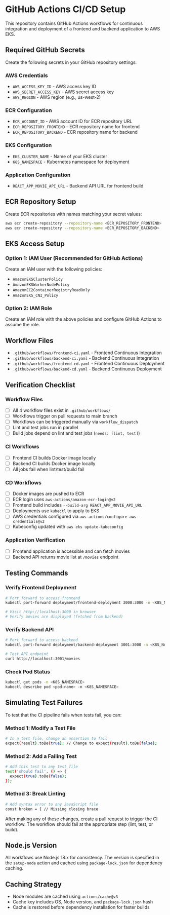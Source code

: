 # GitHub Actions CI/CD Setup

This repository contains GitHub Actions workflows for continuous integration and deployment of a frontend and backend application to AWS EKS.

## Required GitHub Secrets

Create the following secrets in your GitHub repository settings:

### AWS Credentials
- `AWS_ACCESS_KEY_ID` - AWS access key ID
- `AWS_SECRET_ACCESS_KEY` - AWS secret access key
- `AWS_REGION` - AWS region (e.g., us-west-2)

### ECR Configuration
- `ECR_ACCOUNT_ID` - AWS account ID for ECR repository URL
- `ECR_REPOSITORY_FRONTEND` - ECR repository name for frontend
- `ECR_REPOSITORY_BACKEND` - ECR repository name for backend

### EKS Configuration
- `EKS_CLUSTER_NAME` - Name of your EKS cluster
- `K8S_NAMESPACE` - Kubernetes namespace for deployment

### Application Configuration
- `REACT_APP_MOVIE_API_URL` - Backend API URL for frontend build

## ECR Repository Setup

Create ECR repositories with names matching your secret values:

```bash
aws ecr create-repository --repository-name <ECR_REPOSITORY_FRONTEND>
aws ecr create-repository --repository-name <ECR_REPOSITORY_BACKEND>
```

## EKS Access Setup

### Option 1: IAM User (Recommended for GitHub Actions)
Create an IAM user with the following policies:
- `AmazonEKSClusterPolicy`
- `AmazonEKSWorkerNodePolicy`
- `AmazonEC2ContainerRegistryReadOnly`
- `AmazonEKS_CNI_Policy`

### Option 2: IAM Role
Create an IAM role with the above policies and configure GitHub Actions to assume the role.

## Workflow Files

- `.github/workflows/frontend-ci.yaml` - Frontend Continuous Integration
- `.github/workflows/backend-ci.yaml` - Backend Continuous Integration
- `.github/workflows/frontend-cd.yaml` - Frontend Continuous Deployment
- `.github/workflows/backend-cd.yaml` - Backend Continuous Deployment

## Verification Checklist

### Workflow Files
- [ ] All 4 workflow files exist in `.github/workflows/`
- [ ] Workflows trigger on pull requests to main branch
- [ ] Workflows can be triggered manually via `workflow_dispatch`
- [ ] Lint and test jobs run in parallel
- [ ] Build jobs depend on lint and test jobs (`needs: [lint, test]`)

### CI Workflows
- [ ] Frontend CI builds Docker image locally
- [ ] Backend CI builds Docker image locally
- [ ] All jobs fail when lint/test/build fail

### CD Workflows
- [ ] Docker images are pushed to ECR
- [ ] ECR login uses `aws-actions/amazon-ecr-login@v2`
- [ ] Frontend build includes `--build-arg REACT_APP_MOVIE_API_URL`
- [ ] Deployments use `kubectl` to apply to EKS
- [ ] AWS credentials configured via `aws-actions/configure-aws-credentials@v2`
- [ ] Kubeconfig updated with `aws eks update-kubeconfig`

### Application Verification
- [ ] Frontend application is accessible and can fetch movies
- [ ] Backend API returns movie list at `/movies` endpoint

## Testing Commands

### Verify Frontend Deployment
```bash
# Port forward to access frontend
kubectl port-forward deployment/frontend-deployment 3000:3000 -n <K8S_NAMESPACE>

# Visit http://localhost:3000 in browser
# Verify movies are displayed (fetched from backend)
```

### Verify Backend API
```bash
# Port forward to access backend
kubectl port-forward deployment/backend-deployment 3001:3000 -n <K8S_NAMESPACE>

# Test API endpoint
curl http://localhost:3001/movies
```

### Check Pod Status
```bash
kubectl get pods -n <K8S_NAMESPACE>
kubectl describe pod <pod-name> -n <K8S_NAMESPACE>
```

## Simulating Test Failures

To test that the CI pipeline fails when tests fail, you can:

### Method 1: Modify a Test File
```bash
# In a test file, change an assertion to fail
expect(result).toBe(true); // Change to expect(result).toBe(false);
```

### Method 2: Add a Failing Test
```bash
# Add this test to any test file
test('should fail', () => {
  expect(true).toBe(false);
});
```

### Method 3: Break Linting
```bash
# Add syntax error to any JavaScript file
const broken = { // Missing closing brace
```

After making any of these changes, create a pull request to trigger the CI workflow. The workflow should fail at the appropriate step (lint, test, or build).

## Node.js Version

All workflows use Node.js 18.x for consistency. The version is specified in the `setup-node` action and cached using `package-lock.json` for dependency caching.

## Caching Strategy

- Node modules are cached using `actions/cache@v3`
- Cache key includes OS, Node version, and `package-lock.json` hash
- Cache is restored before dependency installation for faster builds
